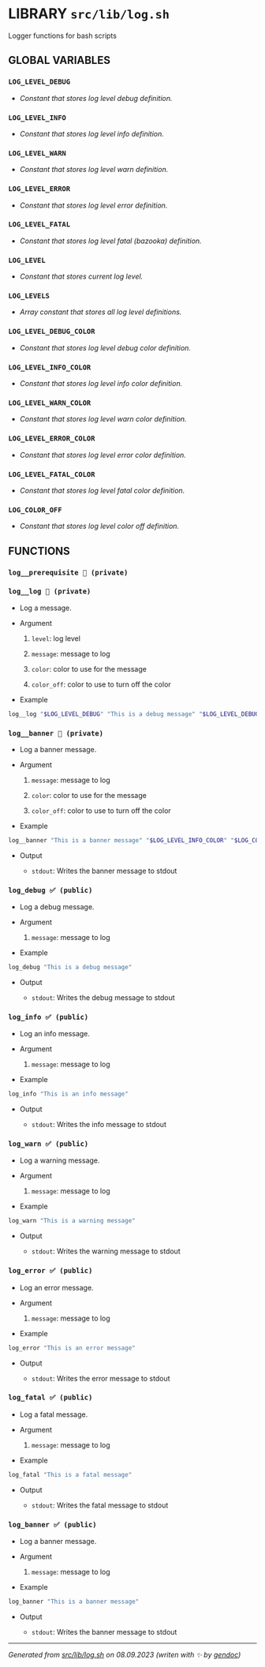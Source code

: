 # LIBRARY `src/lib/log.sh`

Logger functions for bash scripts

## GLOBAL VARIABLES

### ``LOG_LEVEL_DEBUG``

* *Constant that stores log level debug definition.*

### ``LOG_LEVEL_INFO``

* *Constant that stores log level info definition.*

### ``LOG_LEVEL_WARN``

* *Constant that stores log level warn definition.*

### ``LOG_LEVEL_ERROR``

* *Constant that stores log level error definition.*

### ``LOG_LEVEL_FATAL``

* *Constant that stores log level fatal (bazooka) definition.*

### ``LOG_LEVEL``

* *Constant that stores current log level.*

### ``LOG_LEVELS``

* *Array constant that stores all log level definitions.*

### ``LOG_LEVEL_DEBUG_COLOR``

* *Constant that stores log level debug color definition.*

### ``LOG_LEVEL_INFO_COLOR``

* *Constant that stores log level info color definition.*

### ``LOG_LEVEL_WARN_COLOR``

* *Constant that stores log level warn color definition.*

### ``LOG_LEVEL_ERROR_COLOR``

* *Constant that stores log level error color definition.*

### ``LOG_LEVEL_FATAL_COLOR``

* *Constant that stores log level fatal color definition.*

### ``LOG_COLOR_OFF``

* *Constant that stores log level color off definition.*

## FUNCTIONS

### `log__prerequisite 🚫 (private)`

### `log__log 🚫 (private)`

* Log a message.

* Argument

  1. `level`: log level

  1. `message`: message to log

  1. `color`: color to use for the message

  1. `color_off`: color to use to turn off the color

* Example

```bash
log__log "$LOG_LEVEL_DEBUG" "This is a debug message" "$LOG_LEVEL_DEBUG_COLOR" "$LOG_COLOR_OFF"
```

### `log__banner 🚫 (private)`

* Log a banner message.

* Argument

  1. `message`: message to log

  1. `color`: color to use for the message

  1. `color_off`: color to use to turn off the color

* Example

```bash
log__banner "This is a banner message" "$LOG_LEVEL_INFO_COLOR" "$LOG_COLOR_OFF"
```

* Output

  * `stdout`: Writes the banner message to stdout

### `log_debug ✅ (public)`

* Log a debug message.

* Argument

  1. `message`: message to log

* Example

```bash
log_debug "This is a debug message"
```

* Output

  * `stdout`: Writes the debug message to stdout

### `log_info ✅ (public)`

* Log an info message.

* Argument

  1. `message`: message to log

* Example

```bash
log_info "This is an info message"
```

* Output

  * `stdout`: Writes the info message to stdout

### `log_warn ✅ (public)`

* Log a warning message.

* Argument

  1. `message`: message to log

* Example

```bash
log_warn "This is a warning message"
```

* Output

  * `stdout`: Writes the warning message to stdout

### `log_error ✅ (public)`

* Log an error message.

* Argument

  1. `message`: message to log

* Example

```bash
log_error "This is an error message"
```

* Output

  * `stdout`: Writes the error message to stdout

### `log_fatal ✅ (public)`

* Log a fatal message.

* Argument

  1. `message`: message to log

* Example

```bash
log_fatal "This is a fatal message"
```

* Output

  * `stdout`: Writes the fatal message to stdout

### `log_banner ✅ (public)`

* Log a banner message.

* Argument

  1. `message`: message to log

* Example

```bash
log_banner "This is a banner message"
```

* Output

  * `stdout`: Writes the banner message to stdout

---------------------------------------
*Generated from [src/lib/log.sh](../../../src/lib/log.sh) on 08.09.2023         (writen with ✨ by [gendoc](../../../src/lib/ext/gendoc.sh))*
